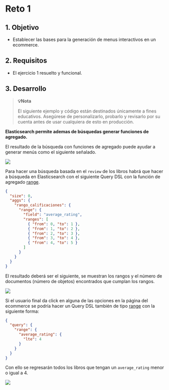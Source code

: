 # Reto 1

## 1. Objetivo 
- Establecer las bases para la generación de menus interactivos en un ecommerce.

## 2. Requisitos 
- El ejercicio 1 resuelto y funcional.

## 3. Desarrollo 

>**💡Nota**
>
>El siguiente ejemplo y código están destinados únicamente a fines educativos. Asegúrese de personalizarlo, probarlo y revisarlo por su cuenta antes de usar cualquiera de esto en producción.

**Elasticsearch permite ademas de búsquedas generar funciones de agregado.**

El resultado de la búsqueda con funciones de agregado puede ayudar a generar menús como el siguiente señalado.

<img src="img/r1-aggregate-review-01.png"></img>

Para hacer una búsqueda basada en el `review` de los libros habrá que hacer a búsqueda en Elasticsearch con el siguiente Query DSL con la función de agregado [range](https://www.elastic.co/guide/en/elasticsearch/reference/current/search-aggregations-bucket-range-aggregation.html).


```json
{
  "size": 0,
  "aggs": {
    "rango_calificaciones": {
      "range": {
        "field": "average_rating",
        "ranges": [
          { "from": 0, "to": 1 },
          { "from": 1, "to": 2 },
          { "from": 2, "to": 3 },
          { "from": 3, "to": 4 },
          { "from": 4, "to": 5 }
        ]
      }
    }
  }
}
```

El resultado deberá ser el siguiente, se muestran los rangos y el número de documentos (número de objetos) encontrados que cumplan los rangos.

<img src="img/r1-resulto-review-buckets-01.png"></img>

Si el usuario final da click en alguna de las opciones en la página del ecommerce se podría hacer un Query DSL también de tipo [range](https://www.elastic.co/guide/en/elasticsearch/reference/current/query-dsl-range-query.html#range-query-ex-request) con la siguiente forma:

```json
{
  "query": {
    "range": {
      "average_rating": {
        "lte": 4
      }
    }
  }
}
```

Con ello se regresarán todos los libros que tengan un `average_rating` menor o igual a 4.

<img src="img/r1-es-return-for-menuss-than-average-01.png"></img>

